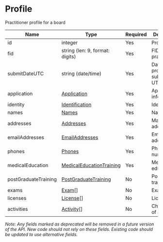 # Profile

Practitioner profile for a board

| Name | Type | Required | Description |
| - | - | - | - |
| id | integer | Yes | Profile ID |
| fid | string (len: 9, format: digits) | Yes | FID of practitioner |
| submitDateUTC | string (date/time) | Yes | Date the profile was submitted, in UTC |
| application | [Application](application.md) | Yes | Application information |
| identity | [Identification](identification.md) | Yes | Identity |
| names | [Names](names.md) | Yes | Names |
| addresses | [Addresses](mailing-addresses.md) | Yes | Mailing addresses |
| emailAddresses | [EmailAddresses](email-addresses.md) | Yes | Email addresses |
| phones | [Phones](phones.md) | Yes | Phone numbers |
| medicalEducation | [MedicalEducationTraining](medicaleducationtraining.md) | Yes | Medical education |
| postGraduateTraining | [PostGraduateTraining](postgraduatetraining.md) | No | Postgraduate training |
| exams | [Exam](exam.md)[] | No | Exams |
| licenses | [License](license.md)[] | No | Licenses |
| activities | [Activity](activity.md)[] | No | Chronology of activity |

*Note: Any fields marked as deprecated will be removed in a future version of the API. New code should not rely on these fields. Existing code should be updated to use alternative fields.*
